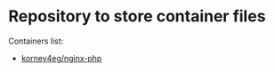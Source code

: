 # Repository to store container files

Containers list:
 * [korney4eg/nginx-php](./ubuntu-nginx-php/README.md)
